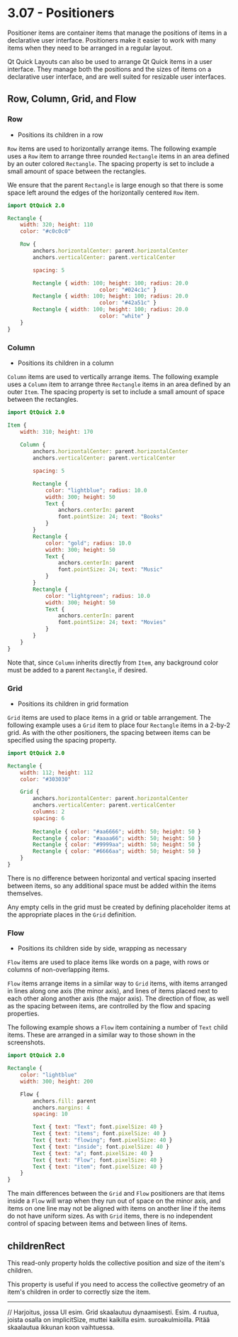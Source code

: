 # 3.07 - Positioners

Positioner items are container items that manage the positions of items in a declarative user interface. Positioners make it easier to work with many items when they need to be arranged in a regular layout.

Qt Quick Layouts can also be used to arrange Qt Quick items in a user interface. They manage both the positions and the sizes of items on a declarative user interface, and are well suited for resizable user interfaces.

## Row, Column, Grid, and Flow

### Row

* Positions its children in a row

`Row` items are used to horizontally arrange items. The following example uses a `Row` item to arrange three rounded `Rectangle` items in an area defined by an outer colored `Rectangle`. The spacing property is set to include a small amount of space between the rectangles.

We ensure that the parent `Rectangle` is large enough so that there is some space left around the edges of the horizontally centered `Row` item.

```qml
import QtQuick 2.0

Rectangle {
    width: 320; height: 110
    color: "#c0c0c0"

    Row {
        anchors.horizontalCenter: parent.horizontalCenter
        anchors.verticalCenter: parent.verticalCenter

        spacing: 5

        Rectangle { width: 100; height: 100; radius: 20.0
                             color: "#024c1c" }
        Rectangle { width: 100; height: 100; radius: 20.0
                             color: "#42a51c" }
        Rectangle { width: 100; height: 100; radius: 20.0
                             color: "white" }
    }
}
```

### Column

* Positions its children in a column

`Column` items are used to vertically arrange items. The following example uses a `Column` item to arrange three `Rectangle` items in an area defined by an outer `Item`. The spacing property is set to include a small amount of space between the rectangles.

```qml
import QtQuick 2.0

Item {
    width: 310; height: 170
    
    Column {
        anchors.horizontalCenter: parent.horizontalCenter
        anchors.verticalCenter: parent.verticalCenter

        spacing: 5

        Rectangle {
            color: "lightblue"; radius: 10.0
            width: 300; height: 50
            Text {
                anchors.centerIn: parent
                font.pointSize: 24; text: "Books"
            }
        }
        Rectangle {
            color: "gold"; radius: 10.0
            width: 300; height: 50
            Text {
                anchors.centerIn: parent
                font.pointSize: 24; text: "Music"
            }
        }
        Rectangle {
            color: "lightgreen"; radius: 10.0
            width: 300; height: 50
            Text {
                anchors.centerIn: parent
                font.pointSize: 24; text: "Movies"
            }
        }
    }
}
```

Note that, since `Column` inherits directly from `Item`, any background color must be added to a parent `Rectangle`, if desired.

### Grid

* Positions its children in grid formation

`Grid` items are used to place items in a grid or table arrangement. The following example uses a `Grid` item to place four `Rectangle` items in a 2-by-2 grid. As with the other positioners, the spacing between items can be specified using the spacing property.

```qml
import QtQuick 2.0

Rectangle {
    width: 112; height: 112
    color: "#303030"

    Grid {
        anchors.horizontalCenter: parent.horizontalCenter
        anchors.verticalCenter: parent.verticalCenter
        columns: 2
        spacing: 6
  
        Rectangle { color: "#aa6666"; width: 50; height: 50 }
        Rectangle { color: "#aaaa66"; width: 50; height: 50 }
        Rectangle { color: "#9999aa"; width: 50; height: 50 }
        Rectangle { color: "#6666aa"; width: 50; height: 50 }
    }
}
```

There is no difference between horizontal and vertical spacing inserted between items, so any additional space must be added within the items themselves.

Any empty cells in the grid must be created by defining placeholder items at the appropriate places in the `Grid` definition.

### Flow

* Positions its children side by side, wrapping as necessary

`Flow` items are used to place items like words on a page, with rows or columns of non-overlapping items.

`Flow` items arrange items in a similar way to `Grid` items, with items arranged in lines along one axis (the minor axis), and lines of items placed next to each other along another axis (the major axis). The direction of flow, as well as the spacing between items, are controlled by the flow and spacing properties.

The following example shows a `Flow` item containing a number of `Text` child items. These are arranged in a similar way to those shown in the screenshots.

```qml
import QtQuick 2.0

Rectangle {
    color: "lightblue"
    width: 300; height: 200

    Flow {
        anchors.fill: parent
        anchors.margins: 4
        spacing: 10

        Text { text: "Text"; font.pixelSize: 40 }
        Text { text: "items"; font.pixelSize: 40 }
        Text { text: "flowing"; font.pixelSize: 40 }
        Text { text: "inside"; font.pixelSize: 40 }
        Text { text: "a"; font.pixelSize: 40 }
        Text { text: "Flow"; font.pixelSize: 40 }
        Text { text: "item"; font.pixelSize: 40 }
    }
}
```

The main differences between the `Grid` and `Flow` positioners are that items inside a `Flow` will wrap when they run out of space on the minor axis, and items on one line may not be aligned with items on another line if the items do not have uniform sizes. As with `Grid` items, there is no independent control of spacing between items and between lines of items.

## childrenRect

This read-only property holds the collective position and size of the item's children.

This property is useful if you need to access the collective geometry of an item's children in order to correctly size the item.

***

// Harjoitus, jossa UI esim. Grid skaalautuu dynaamisesti. Esim. 4 ruutua, joista osalla on implicitSize, muttei kaikilla esim. suroakulmioilla. Pitää skaalautua ikkunan koon vaihtuessa.
